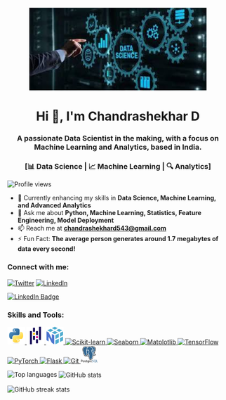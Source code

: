 <p align="center">
  <img src="https://raw.githubusercontent.com/chandrashekhard17/chandrashekhard17/main/images%20(2).jpeg" alt="Banner Image" style="width:80%; height:auto;">
</p>

<h1 align="center">Hi 👋, I'm Chandrashekhar D</h1>
<h3 align="center">A passionate Data Scientist in the making, with a focus on Machine Learning and Analytics, based in India.</h3>
<h3 align="center"> [📊 Data Science | 📈 Machine Learning | 🔍 Analytics]</h3>


<p align="left">
  <img src="https://komarev.com/ghpvc/?username=chandrashekhard17&label=Profile%20views&color=0e75b6&style=flat" alt="Profile views" />
</p>

- 🌱 Currently enhancing my skills in **Data Science, Machine Learning, and Advanced Analytics**
- 💬 Ask me about **Python, Machine Learning, Statistics, Feature Engineering, Model Deployment**
- 📫 Reach me at **chandrashekhard543@gmail.com**
- ⚡ Fun Fact: **The average person generates around 1.7 megabytes of data every second!**

<h3 align="left">Connect with me:</h3>
<p align="left">
<a href="https://twitter.com/chandra8050266" target="_blank"><img align="center" src="https://raw.githubusercontent.com/rahuldkjain/github-profile-readme-generator/master/src/images/icons/Social/twitter.svg" alt="Twitter" height="30" width="40" /></a>
<a href="https://linkedin.com/in/chandrashekhar-ds" target="_blank"><img align="center" src="https://raw.githubusercontent.com/rahuldkjain/github-profile-readme-generator/master/src/images/icons/Social/linked-in-alt.svg" alt="LinkedIn" height="30" width="40" /></a>
</p>

[![LinkedIn Badge](https://img.shields.io/badge/-Chandrashekhar%20D-blue?style=flat&logo=Linkedin&logoColor=white)](https://in.linkedin.com/in/chandrashekhar-d-6681b9269)

<h3 align="left">Skills and Tools:</h3>
<p align="left">
  <!-- Data Science and ML Tools -->
  <a href="https://www.python.org" target="_blank" rel="noreferrer">
    <img src="https://raw.githubusercontent.com/devicons/devicon/master/icons/python/python-original.svg" alt="Python" width="40" height="40"/>
  </a>
  <a href="https://pandas.pydata.org/" target="_blank" rel="noreferrer">
    <img src="https://raw.githubusercontent.com/devicons/devicon/2ae2a900d2f041da66e950e4d48052658d850630/icons/pandas/pandas-original.svg" alt="Pandas" width="40" height="40"/>
  </a>
  <a href="https://numpy.org/" target="_blank" rel="noreferrer">
    <img src="https://raw.githubusercontent.com/devicons/devicon/master/icons/numpy/numpy-original.svg" alt="NumPy" width="40" height="40"/>
  </a>
  <a href="https://scikit-learn.org/" target="_blank" rel="noreferrer">
    <img src="https://upload.wikimedia.org/wikipedia/commons/0/05/Scikit_learn_logo_small.svg" alt="Scikit-learn" width="40" height="40"/>
  </a>
  <a href="https://seaborn.pydata.org/" target="_blank" rel="noreferrer">
    <img src="https://seaborn.pydata.org/_images/logo-mark-lightbg.svg" alt="Seaborn" width="40" height="40"/>
  </a>
  <a href="https://matplotlib.org/" target="_blank" rel="noreferrer">
    <img src="https://upload.wikimedia.org/wikipedia/commons/8/84/Matplotlib_icon.svg" alt="Matplotlib" width="40" height="40"/>
  </a>
  <a href="https://www.tensorflow.org/" target="_blank" rel="noreferrer">
    <img src="https://www.vectorlogo.zone/logos/tensorflow/tensorflow-icon.svg" alt="TensorFlow" width="40" height="40"/>
  </a>
  <a href="https://pytorch.org/" target="_blank" rel="noreferrer">
    <img src="https://www.vectorlogo.zone/logos/pytorch/pytorch-icon.svg" alt="PyTorch" width="40" height="40"/>
  </a>
  <a href="https://flask.palletsprojects.com/" target="_blank" rel="noreferrer">
    <img src="https://www.vectorlogo.zone/logos/pocoo_flask/pocoo_flask-icon.svg" alt="Flask" width="40" height="40"/>
  </a>
  <a href="https://git-scm.com/" target="_blank" rel="noreferrer">
    <img src="https://www.vectorlogo.zone/logos/git-scm/git-scm-icon.svg" alt="Git" width="40" height="40"/>
  </a>
  <a href="https://www.postgresql.org" target="_blank" rel="noreferrer">
    <img src="https://raw.githubusercontent.com/devicons/devicon/master/icons/postgresql/postgresql-original-wordmark.svg" alt="PostgreSQL" width="40" height="40"/>
  </a>
</p>

<p>
  <img align="left" src="https://github-readme-stats.vercel.app/api/top-langs?username=chandrashekhard17&show_icons=true&locale=en&layout=compact" alt="Top languages" />
</p>

<p>&nbsp;<img align="center" src="https://github-readme-stats.vercel.app/api?username=chandrashekhard17&show_icons=true&locale=en" alt="GitHub stats" /></p>

<p><img align="center" src="https://github-readme-streak-stats.herokuapp.com/?user=chandrashekhard17&" alt="GitHub streak stats" /></p>
